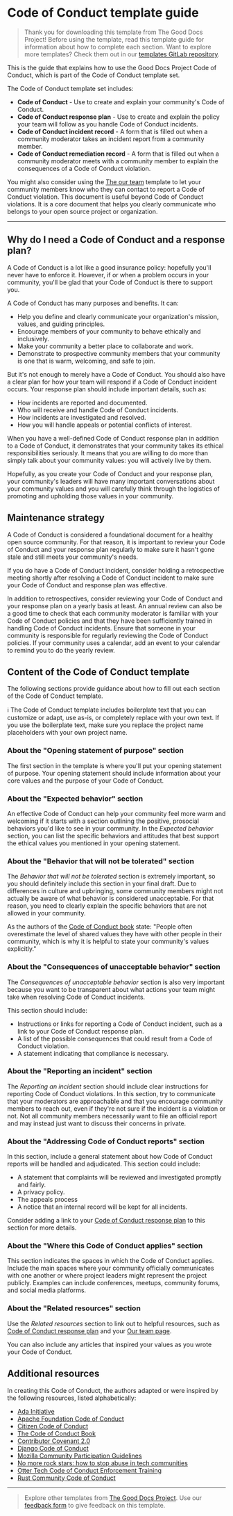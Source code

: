 # Code of Conduct template guide

> Thank you for downloading this template from The Good Docs Project! Before using the template, read this template guide for information about how to complete each section. Want to explore more templates? Check them out in our [templates GitLab repository](https://gitlab.com/tgdp/templates).

This is the guide that explains how to use the Good Docs Project Code of Conduct, which is part of the Code of Conduct template set.

The Code of Conduct template set includes:

* **Code of Conduct** - Use to create and explain your community's Code of Conduct.
* **Code of Conduct response plan** - Use to create and explain the policy your team will follow as you handle Code of Conduct incidents.
* **Code of Conduct incident record** - A form that is filled out when a community moderator takes an incident report from a community member.
* **Code of Conduct remediation record** - A form that is filled out when a community moderator meets with a community member to explain the consequences of a Code of Conduct violation.

You might also consider using the [The our team](../our-team/template_our-team.md) template to let your community members know who they can contact to report a Code of Conduct violation. This document is useful beyond Code of Conduct violations. It is a core document that helps you clearly communicate who belongs to your open source project or organization.

---

## Why do I need a Code of Conduct and a response plan?

A Code of Conduct is a lot like a good insurance policy: hopefully you'll never have to enforce it.
However, if or when a problem occurs in your community, you'll be glad that your Code of Conduct is there to support you.

A Code of Conduct has many purposes and benefits. It can:

* Help you define and clearly communicate your organization's mission, values, and guiding principles.
* Encourage members of your community to behave ethically and inclusively.
* Make your community a better place to collaborate and work.
* Demonstrate to prospective community members that your community is one that is warm, welcoming, and safe to join.

But it's not enough to merely have a Code of Conduct.
You should also have a clear plan for how your team will respond if a Code of Conduct incident occurs.
Your response plan should include important details, such as:

* How incidents are reported and documented.
* Who will receive and handle Code of Conduct incidents.
* How incidents are investigated and resolved.
* How you will handle appeals or potential conflicts of interest.

When you have a well-defined Code of Conduct response plan in addition to a Code of Conduct, it demonstrates that your community takes its ethical responsibilities seriously.
It means that you are willing to do more than simply talk about your community values: you will actively live by them.

Hopefully, as you create your Code of Conduct and your response plan, your community's leaders will have many important conversations about your community values and you will carefully think through the logistics of promoting and upholding those values in your community.

## Maintenance strategy

A Code of Conduct is considered a foundational document for a healthy open source community.
For that reason, it is important to review your Code of Conduct and your response plan regularly to make sure it hasn't gone stale and still meets your community's needs.

If you do have a Code of Conduct incident, consider holding a retrospective meeting shortly after resolving a Code of Conduct incident to make sure your Code of Conduct and response plan was effective.

In addition to retrospectives, consider reviewing your Code of Conduct and your response plan on a yearly basis at least.
An annual review can also be a good time to check that each community moderator is familiar with your Code of Conduct policies and that they have been sufficiently trained in handling Code of Conduct incidents.
Ensure that someone in your community is responsible for regularly reviewing the Code of Conduct policies.
If your community uses a calendar, add an event to your calendar to remind you to do the yearly review.

## Content of the Code of Conduct template

The following sections provide guidance about how to fill out each section of the Code of Conduct template.

:information_source: The Code of Conduct template includes boilerplate text that you can customize or adapt, use as-is, or completely replace with your own text. If you use the boilerplate text, make sure you replace the project name placeholders with your own project name.

### About the "Opening statement of purpose" section

The first section in the template is where you'll put your opening statement of purpose.
Your opening statement should include information about your core values and the purpose of your Code of Conduct.

### About the "Expected behavior" section

An effective Code of Conduct can help your community feel more warm and welcoming if it starts with a section outlining the positive, prosocial behaviors you'd like to see in your community.
In the *Expected behavior* section, you can list the specific behaviors and attitudes that best support the ethical values you mentioned in your opening statement.

### About the "Behavior that will not be tolerated" section

The *Behavior that will not be tolerated* section is extremely important, so you should definitely include this section in your final draft.
Due to differences in culture and upbringing, some community members might not actually be aware of what behavior is considered unacceptable.
For that reason, you need to clearly explain the specific behaviors that are not allowed in your community.

As the authors of the [Code of Conduct book](https://frameshiftconsulting.com/resources/code-of-conduct-book/) state: "People often overestimate the level of shared values they have with other people in their community, which is why it is helpful to state your community's values explicitly."

### About the "Consequences of unacceptable behavior" section

The *Consequences of unacceptable behavior* section is also very important because you want to be transparent about what actions your team might take when resolving Code of Conduct incidents.

This section should include:

* Instructions or links for reporting a Code of Conduct incident, such as a link to your Code of Conduct response plan.
* A list of the possible consequences that could result from a Code of Conduct violation.
* A statement indicating that compliance is necessary.

### About the "Reporting an incident" section

The *Reporting an incident* section should include clear instructions for reporting Code of Conduct violations.
In this section, try to communicate that your moderators are approachable and that you encourage community members to reach out, even if they're not sure if the incident is a violation or not.
Not all community members necessarily want to file an official report and may instead just want to discuss their concerns in private.

### About the "Addressing Code of Conduct reports" section

In this section, include a general statement about how Code of Conduct reports will be handled and adjudicated.
This section could include:

* A statement that complaints will be reviewed and investigated promptly and fairly.
* A privacy policy.
* The appeals process
* A notice that an internal record will be kept for all incidents.

Consider adding a link to your [Code of Conduct response plan](../code-of-conduct-response-plan/template_code-of-conduct-response-plan.md) to this section for more details.

### About the "Where this Code of Conduct applies" section

This section indicates the spaces in which the Code of Conduct applies.
Include the main spaces where your community officially communicates with one another or where project leaders might represent the project publicly.
Examples can include conferences, meetups, community forums, and social media platforms.

### About the "Related resources" section

Use the *Related resources* section to link out to helpful resources, such as  [Code of Conduct response plan](../code-of-conduct-response-plan/template_code-of-conduct-response-plan.md) and your [Our team page](../our-team/template_our-team.md).

You can also include any articles that inspired your values as you wrote your Code of Conduct.

## Additional resources

In creating this Code of Conduct, the authors adapted or were inspired by the following resources, listed alphabetically:

* [Ada Initiative](https://adainitiative.org/continue-our-work/conference-policies/)
* [Apache Foundation Code of Conduct](http://www.apache.org/foundation/policies/conduct#code-of-conduct)
* [Citizen Code of Conduct](https://github.com/stumpsyn/policies/blob/master/citizen_code_of_conduct.md)
* [The Code of Conduct Book](https://frameshiftconsulting.com/resources/code-of-conduct-book/)
* [Contributor Covenant 2.0](https://www.contributor-covenant.org/version/2/0/code_of_conduct/)
* [Django Code of Conduct](https://www.djangoproject.com/conduct/)
* [Mozilla Community Participation Guidelines](https://www.mozilla.org/en-US/about/governance/policies/participation/)
* [No more rock stars: how to stop abuse in tech communities](https://hypatia.ca/2016/06/21/no-more-rock-stars/)
* [Otter Tech Code of Conduct Enforcement Training](https://otter.technology/code-of-conduct-training/)
* [Rust Community Code of Conduct](https://www.rust-lang.org/policies/code-of-conduct)

---

> Explore other templates from [The Good Docs Project](https://thegooddocsproject.dev/). Use our [feedback form](https://thegooddocsproject.dev/feedback/?template=Code%20of%20conduct%20guide) to give feedback on this template.
